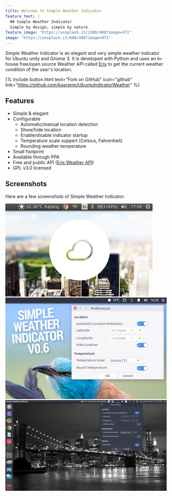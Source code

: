```yaml
---
title: Welcome to Simple Weather Indicator
feature_text: |
  ## Simple Weather Indicator
  Simple by design, simple by nature
feature_image: "https://unsplash.it/1300/400?image=971"
image: "https://unsplash.it/600/400?image=971"
---
```


Simple Weather Indicator is an elegant and very simple weather indicator for Ubuntu unity and Gnome 3. It is developed with Python and uses an in-house free/open source Weather API called [Eris](http://eris.madadipouya.com/) to get the current weather condition of the user's location.

{% include button.html text="Fork on GitHub" icon="github" link="https://github.com/kasramp/UbuntuIndicatorWeather" %}

## Features

- Simple & elegant
- Configurable
	- Automatic/manual location detection
	- Show/hide location
	- Enable/disable indicator startup
	- Temperature scale suppert (Celsius, Fahrenheit)
	- Rounding weather temperature
- Small footprint
- Available through PPA
- Free and public API ([Eris Weather API](http://eris.madadipouya.com/))
- GPL v3.0 licensed

## Screenshots

Here are a few screenshots of Simple Weather Indicator:

<img src="assets/screenshots/simple-weather-indicator.jpg" alt="Simple Weather Indicator" style="width: 460px;"/>
<img src="assets/screenshots/simple-weather-indicator-6-1.jpg" alt="Simple Weather Indicator version 0.6" style="width: 600px;"/>
<img src="assets/screenshots/simple-weather-indicator-full- screenshot.png" alt="Simple Weather Indicator Full" style="width: 900px;"/>
